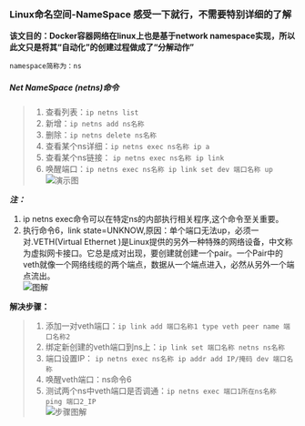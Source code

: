 ### Linux命名空间-NameSpace 感受一下就行，不需要特别详细的了解
**该文目的：Docker容器网络在linux上也是基于network namespace实现，所以此文只是将其“自动化”的创建过程做成了“分解动作”**

 `namespace简称为：ns`

##### Net NameSpace (netns)命令
>1. 查看列表：`ip netns list`  
>2. 新增：`ip netns add ns名称`  
>3. 删除：`ip netns delete ns名称`  
>4. 查看某个ns详细：`ip netns exec ns名称 ip a`   
>5. 查看某个ns链接： `ip netns exec ns名称 ip link`  
>6. 唤醒端口：`ip netns exec ns名称 ip link set dev 端口名称 up`
![演示图](https://github.com/momokanni/docker/blob/master/piture/%E5%BE%AE%E4%BF%A1%E5%9B%BE%E7%89%87_20180915180000.png)

***注：***  
  1. ip netns exec命令可以在特定ns的内部执行相关程序,这个命令至关重要。  
  2. 执行命令6，link state=UNKNOW,原因：单个端口无法up，必须一对.VETH(Virtual Ethernet )是Linux提供的另外一种特殊的网络设备，中文称为虚拟网卡接口。它总是成对出现，要创建就创建一个pair。一个Pair中的veth就像一个网络线缆的两个端点，数据从一个端点进入，必然从另外一个端点流出。  
  ![图解](https://github.com/momokanni/docker/blob/master/piture/%E5%BE%AE%E4%BF%A1%E6%88%AA%E5%9B%BE_20180915182219.png)
  
  **解决步骤：**
>1. 添加一对veth端口：`ip link add 端口名称1 type veth peer name 端口名称2`  
>2. 绑定新创建的veth端口到ns上：`ip link set 端口名称 netns ns名称`  
>3. 端口设置IP： `ip netns exec ns名称 ip addr add IP/掩码 dev 端口名称`  
>4. 唤醒veth端口：ns命令6  
>5. 测试两个ns中veth端口是否调通：`ip netns exec 端口1所在ns名称 ping 端口2_IP`  
![步骤图解](https://github.com/momokanni/docker/blob/master/piture/%E5%BE%AE%E4%BF%A1%E6%88%AA%E5%9B%BE_20180915192138.png)
